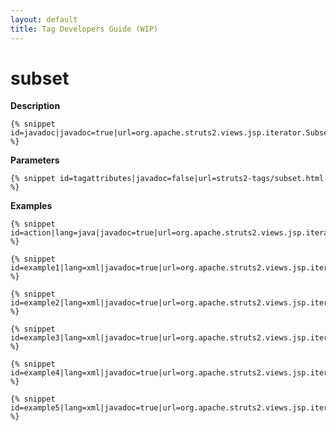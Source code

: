 ```yaml
---
layout: default
title: Tag Developers Guide (WIP)
---
```


# subset

__Description__



~~~~~~~
{% snippet id=javadoc|javadoc=true|url=org.apache.struts2.views.jsp.iterator.SubsetIteratorTag %}
~~~~~~~

__Parameters__



~~~~~~~
{% snippet id=tagattributes|javadoc=false|url=struts2-tags/subset.html %}
~~~~~~~

__Examples__



~~~~~~~
{% snippet id=action|lang=java|javadoc=true|url=org.apache.struts2.views.jsp.iterator.SubsetIteratorTag %}
~~~~~~~


~~~~~~~
{% snippet id=example1|lang=xml|javadoc=true|url=org.apache.struts2.views.jsp.iterator.SubsetIteratorTag %}
~~~~~~~


~~~~~~~
{% snippet id=example2|lang=xml|javadoc=true|url=org.apache.struts2.views.jsp.iterator.SubsetIteratorTag %}
~~~~~~~


~~~~~~~
{% snippet id=example3|lang=xml|javadoc=true|url=org.apache.struts2.views.jsp.iterator.SubsetIteratorTag %}
~~~~~~~


~~~~~~~
{% snippet id=example4|lang=xml|javadoc=true|url=org.apache.struts2.views.jsp.iterator.SubsetIteratorTag %}
~~~~~~~


~~~~~~~
{% snippet id=example5|lang=xml|javadoc=true|url=org.apache.struts2.views.jsp.iterator.SubsetIteratorTag %}
~~~~~~~
